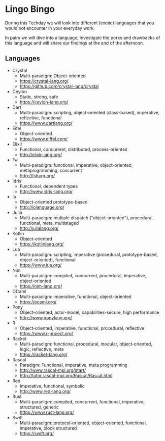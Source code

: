 # Lingo Bingo

During this Techday we will look into different (exotic) languages that you would not encounter in your everyday work.

In pairs we will dive into a language, investigate the perks and drawbacks of this language and will share our findings at the end of the afternoon.


## Languages

* Crystal
  * Multi-paradigm: Object-oriented
  * https://crystal-lang.org/
  * https://github.com/crystal-lang/crystal
* Ceylon
  * Static, strong, safe
  * https://ceylon-lang.org/
* Dart
  * Multi-paradigm: scripting, object-oriented (class-based), imperative, reflective, functional
  * https://www.dartlang.org/
* Eifel
  * Object-oriented
  * https://www.eiffel.com/
* Elixir
  * Functional, concurrent, distributed, process-oriented
  * http://elixir-lang.org/  
* F#
  * Multi-paradigm: functional, imperative, object-oriented, metaprogramming, concurrent
  * http://fsharp.org/
* Idris
  * Functional, dependent types
  * http://www.idris-lang.org/
* Io
  * Object-oriented prototype-based
  * http://iolanguage.org/
* Julia
  * Multi-paradigm: multiple dispatch ("object-oriented"), procedural, functional, meta, multistaged
  * http://julialang.org/
* Kotlin
  * Object-oriented
  * https://kotlinlang.org/
* Lua
  * Multi-paradigm: scripting, imperative (procedural, prototype-based, object-oriented), functional
  * https://www.lua.org/
* Nim
  * Multi-paradigm: compiled, concurrent, procedural, imperative, object-oriented
  * https://nim-lang.org/
* OCaml
  * Multi-paradigm: imperative, functional, object-oriented
  * https://ocaml.org/
* Pony
  * Object-oriented, actor-model, capabilities-secure, high performance
  * http://www.ponylang.org/
* R
  * Object-oriented, imperative, functional, procedural, reflective
  * https://www.r-project.org/
* Racket
  * Multi-paradigm: functional, procedural, modular, object-oriented, logic, reflective, meta
  * https://racket-lang.org/
* Rascal
  * Paradigm: Functional, imperative, meta programming
  * http://www.rascal-mpl.org/start/
  * http://tutor.rascal-mpl.org/Rascal/Rascal.html
* Red
  * Imperative, functional, symbolic
  * http://www.red-lang.org/
* Rust
  * Multi-paradigm: compiled, concurrent, functional, imperative, structured, generic
  * https://www.rust-lang.org/
* Swift
  * Multi-paradigm: protocol-oriented, object-oriented, functional, imperative, block structured
  * https://swift.org/
